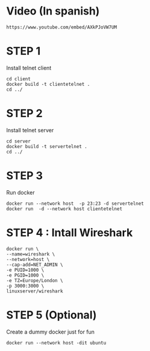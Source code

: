 # Video (In spanish)

    https://www.youtube.com/embed/AXkPJoVW7UM

# STEP 1

Install telnet client 

    cd client
    docker build -t clientetelnet .
    cd ../

# STEP 2

Install telnet server

    cd server
    docker build -t servertelnet .
    cd ../

# STEP 3

Run docker

    docker run --network host  -p 23:23 -d servertelnet 
    docker run  -d --network host clientetelnet 

# STEP 4 : Intall Wireshark 

    docker run \
    --name=wireshark \
    --network=host \
    --cap-add=NET_ADMIN \
    -e PUID=1000 \
    -e PGID=1000 \
    -e TZ=Europe/London \
    -p 3000:3000 \
    linuxserver/wireshark

# STEP 5 (Optional)

Create a dummy docker just for fun  

    docker run --network host -dit ubuntu